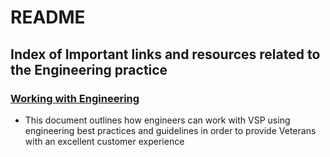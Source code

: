 # README

## Index of Important links and resources related to the Engineering practice

### [Working with Engineering](https://github.com/department-of-veterans-affairs/va.gov-team/blob/16d4df72881df12bc3596e1acca005fd2694dd88/platform/engineering/working-with-engineering-team.md)
- This document outlines how engineers can work with VSP using engineering best practices and guidelines in order to provide Veterans with an excellent customer experience 
